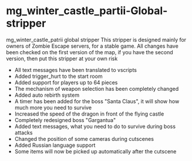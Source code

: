 # mg_winter_castle_partii-Global-stripper
mg_winter_castle_patrii global stripper
This stripper is designed mainly for owners of Zombie Escape servers, for a stable game. All changes have been checked on the first version of the map, if you have the second version, then put this stripper at your own risk
- All text messages have been translated to vscripts
- Added trigger_hurt to the start room
- Added support for players up to 64 pieces
- The mechanism of weapon selection has been completely changed
- Added auto rebirth system
- A timer has been added for the boss "Santa Claus", it will show how much more you need to survive
- Increased the speed of the dragon in front of the flying castle
- Completely redesigned boss "Gargantua"
- Added text messages, what you need to do to survive during boss attacks
- Changed the position of some cameras during cutscenes
- Added Russian language support
- Some items will now be picked up automatically after the cutscene
